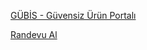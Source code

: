 <p>
<a href="http://www.gubis.gov.tr/">GÜBİS - Güvensiz Ürün Portalı</a>
</p>
<p>
<a href="https://randevu.nvi.gov.tr/#/nvi/anasayfa">Randevu Al</a>
</p>
